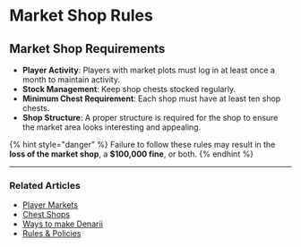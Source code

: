 # Market Shop Rules

## Market Shop Requirements

- **Player Activity**: Players with market plots must log in at least once a month to maintain activity.
- **Stock Management**: Keep shop chests stocked regularly.
- **Minimum Chest Requirement**: Each shop must have at least ten shop chests.
- **Shop Structure**: A proper structure is required for the shop to ensure the market area looks interesting and appealing.

{% hint style="danger" %}
Failure to follow these rules may result in the **loss of the market shop**, a **$100,000 fine**, or both.
{% endhint %}

---

### Related Articles

- [Player Markets](../gameplay-features/economy/player-markets.md)
- [Chest Shops](../gameplay-features/economy/chest-shops-and-shopdb.md)
- [Ways to make Denarii](../gameplay-features/economy/ways-to-make-denarii.md)
- [Rules & Policies](../rules-policies/README.md)



